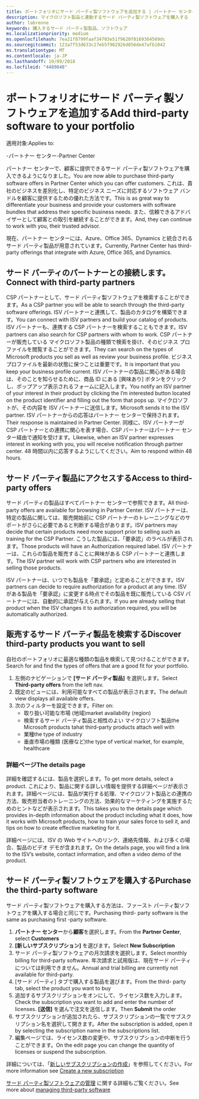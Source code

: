 ```yaml
---
title: ポートフォリオにサード パーティ製ソフトウェアを追加する | パートナー センター
description: マイクロソフト製品と連動するサード パーティ製ソフトウェアを購入する
author: labrenne
keywords: 購入するサード パーティ製製品、ソフトウェア
ms.localizationpriority: medium
ms.openlocfilehash: 7ea21f8799faaf34703e51f9620f8169364569dc
ms.sourcegitcommit: 123a7f53d633c27eb5f982926d856de47afb1042
ms.translationtype: MT
ms.contentlocale: ja-JP
ms.lasthandoff: 10/09/2018
ms.locfileid: "4489848"
---
```

# <a name="add-third-party-software-to-your-portfolio"></a><span data-ttu-id="af0ff-104">ポートフォリオにサード パーティ製ソフトウェアを追加する</span><span class="sxs-lookup"><span data-stu-id="af0ff-104">Add third-party software to your portfolio</span></span>

<span data-ttu-id="af0ff-105">適用対象:</span><span class="sxs-lookup"><span data-stu-id="af0ff-105">Applies to:</span></span>

<span data-ttu-id="af0ff-106">-パートナー センター</span><span class="sxs-lookup"><span data-stu-id="af0ff-106">-Partner Center</span></span>

<span data-ttu-id="af0ff-107">パートナー センターで、顧客に提供できるサード パーティ製ソフトウェアを購入できるようになりました。</span><span class="sxs-lookup"><span data-stu-id="af0ff-107">You are now able to purchase third-party software offers in Partner Center which you can offer customers.</span></span> <span data-ttu-id="af0ff-108">これは、貴社のビジネスを差別化し、特定のビジネス ニーズに対応するソフトウェア バンドルを顧客に提供するための優れた方法です。</span><span class="sxs-lookup"><span data-stu-id="af0ff-108">This is as great way to differentiate your business and provide your customers with software bundles that address their specific business needs.</span></span> <span data-ttu-id="af0ff-109">また、信頼できるアドバイザーとして顧客との取引を継続することができます。</span><span class="sxs-lookup"><span data-stu-id="af0ff-109">And, they can continue to work with you, their trusted advisor.</span></span>

<span data-ttu-id="af0ff-110">現在、パートナー センターには、Azure、Office 365、Dynamics と統合されるサード パーティ製品が用意されています。</span><span class="sxs-lookup"><span data-stu-id="af0ff-110">Currently, Partner Center has third-party offerings that integrate with Azure, Office 365, and Dynamics.</span></span> 

## <a name="connect-with-third-party-partners"></a><span data-ttu-id="af0ff-111">サード パーティのパートナーとの接続します。</span><span class="sxs-lookup"><span data-stu-id="af0ff-111">Connect with third-party partners</span></span>
 
<span data-ttu-id="af0ff-112">CSP パートナーとして、サード パーティ製ソフトウェアを検索することができます。</span><span class="sxs-lookup"><span data-stu-id="af0ff-112">As a CSP partner you will be able to search through the third-party software offerings.</span></span> <span data-ttu-id="af0ff-113">ISV パートナーと連携して、製品のカタログを構築できます。</span><span class="sxs-lookup"><span data-stu-id="af0ff-113">You can connect with ISV partners and build your catalog of products.</span></span> <span data-ttu-id="af0ff-114">ISV パートナーも、連携する CSP パートナーを検索することもできます。</span><span class="sxs-lookup"><span data-stu-id="af0ff-114">ISV partners can also search for CSP partners with whom to work.</span></span> <span data-ttu-id="af0ff-115">CSP パートナーが販売している マイクロソフト製品の種類で検索を掛け、そのビジネス プロファイルを閲覧することができます。</span><span class="sxs-lookup"><span data-stu-id="af0ff-115">They can search on the types of Microsoft products you sell as well as review your business profile.</span></span> <span data-ttu-id="af0ff-116">ビジネス プロファイルを最新の状態に保つことは重要です。</span><span class="sxs-lookup"><span data-stu-id="af0ff-116">It is important that you keep your business profile current.</span></span> <span data-ttu-id="af0ff-117">ISV パートナーの製品に関心がある場合は、そのことを知らせるために、商品 ID にある [興味あり] ボタンをクリックし、ポップアップ表示されるフォームに記入します。</span><span class="sxs-lookup"><span data-stu-id="af0ff-117">You notify an ISV partner of your interest in their product by clicking the I’m interested button located on the product identifier and filling out the form that pops up.</span></span> <span data-ttu-id="af0ff-118">マイクロソフトが、その内容を ISV パートナーに送信します。</span><span class="sxs-lookup"><span data-stu-id="af0ff-118">Microsoft sends it to the ISV partner.</span></span> <span data-ttu-id="af0ff-119">ISV パートナーからの応答はパートナー センターで保持されます。</span><span class="sxs-lookup"><span data-stu-id="af0ff-119">Their response is maintained in Partner Center.</span></span> <span data-ttu-id="af0ff-120">同様に、ISV パートナーが CSP パートナーとの連携に関心を表す場合、CSP パートナーはパートナー センター経由で通知を受けます。</span><span class="sxs-lookup"><span data-stu-id="af0ff-120">Likewise, when an ISV partner expresses interest in working with you, you will receive notification through partner center.</span></span> <span data-ttu-id="af0ff-121">48 時間以内に応答するようにしてください。</span><span class="sxs-lookup"><span data-stu-id="af0ff-121">Aim to respond within 48 hours.</span></span>

## <a name="access-to-third-party-offers"></a><span data-ttu-id="af0ff-122">サード パーティ製品にアクセスする</span><span class="sxs-lookup"><span data-stu-id="af0ff-122">Access to third-party offers</span></span>

<span data-ttu-id="af0ff-123">サード パーティの製品はすべてパートナー センターで参照できます。</span><span class="sxs-lookup"><span data-stu-id="af0ff-123">All third-party offers are available for browsing in Partner Center.</span></span> <span data-ttu-id="af0ff-124">ISV パートナーは、特定の製品に関しては、販売開始前に CSP パートナーのトレーニングなどのサポートがさらに必要であると判断する場合があります。</span><span class="sxs-lookup"><span data-stu-id="af0ff-124">ISV partners may decide that certain products need more support prior to selling such as training for the CSP Partner.</span></span> <span data-ttu-id="af0ff-125">こうした製品には、「要承認」のラベルが表示されます。</span><span class="sxs-lookup"><span data-stu-id="af0ff-125">Those products will have an Authorization required label.</span></span> <span data-ttu-id="af0ff-126">ISV パートナーは、これらの製品を販売することに興味がある CSP パートナーと連携します。</span><span class="sxs-lookup"><span data-stu-id="af0ff-126">The ISV partner will work with CSP partners who are interested in selling those products.</span></span> 

<span data-ttu-id="af0ff-127">ISV パートナーは、いつでも製品を「要承認」と定めることができます。</span><span class="sxs-lookup"><span data-stu-id="af0ff-127">ISV partners can decide to require authorization for a product at any time.</span></span> <span data-ttu-id="af0ff-128">ISV がある製品を「要承認」に変更する時点でその製品を既に販売している CSV パートナーには、自動的に承認が与えられます。</span><span class="sxs-lookup"><span data-stu-id="af0ff-128">If you are already selling that product when the ISV changes it to authorization required, you will be automatically authorized.</span></span>

## <a name="discover-third-party-products-you-want-to-sell"></a><span data-ttu-id="af0ff-129">販売するサード パーティ製品を検索する</span><span class="sxs-lookup"><span data-stu-id="af0ff-129">Discover third-party products you want to sell</span></span>

<span data-ttu-id="af0ff-130">自社のポートフォリオに最適な種類の製品を検索して見つけることができます。</span><span class="sxs-lookup"><span data-stu-id="af0ff-130">Search for and find the types of offers that are a good fit for your portfolio.</span></span> 

1. <span data-ttu-id="af0ff-131">左側のナビゲーションで **[サード パーティ製品]** を選択します。</span><span class="sxs-lookup"><span data-stu-id="af0ff-131">Select **Third-party offers** from the left nav.</span></span>
2. <span data-ttu-id="af0ff-132">既定のビューには、利用可能なすべての製品が表示されます。</span><span class="sxs-lookup"><span data-stu-id="af0ff-132">The default view displays all available offers.</span></span>
3. <span data-ttu-id="af0ff-133">次のフィルターを設定できます。</span><span class="sxs-lookup"><span data-stu-id="af0ff-133">Filter on:</span></span>
    - <span data-ttu-id="af0ff-134">取り扱い可能な市場 (地域)</span><span class="sxs-lookup"><span data-stu-id="af0ff-134">market availability (region)</span></span>
    - <span data-ttu-id="af0ff-135">検索するサード パーティ製品と相性のよい マイクロソフト製品</span><span class="sxs-lookup"><span data-stu-id="af0ff-135">the Microsoft products tahat third-party products attach well with</span></span>
    - <span data-ttu-id="af0ff-136">業種</span><span class="sxs-lookup"><span data-stu-id="af0ff-136">the type of industry</span></span>
    - <span data-ttu-id="af0ff-137">垂直市場の種類 (医療など)</span><span class="sxs-lookup"><span data-stu-id="af0ff-137">the type of vertical market, for example, healthcare</span></span>

### <a name="the-details-page"></a><span data-ttu-id="af0ff-138">詳細ページ</span><span class="sxs-lookup"><span data-stu-id="af0ff-138">The details page</span></span>

<span data-ttu-id="af0ff-139">詳細を確認するには、製品を選択します。</span><span class="sxs-lookup"><span data-stu-id="af0ff-139">To get more details, select a product.</span></span> <span data-ttu-id="af0ff-140">これにより、製品に関する詳しい情報を提供する詳細ページが表示されます。詳細ページには、製品が実行する処理、マイクロソフト製品との連携の方法、販売担当者のトレーニングの方法、効果的なマーケティングを実施するためのヒントなどが表示されます。</span><span class="sxs-lookup"><span data-stu-id="af0ff-140">This takes you to the details page which provides in-depth information about the product including what it does, how it works with Microsoft products, how to train your sales force to sell it, and tips on how to create effective marketing for it.</span></span>

<span data-ttu-id="af0ff-141">詳細ページには、ISV の Web サイトへのリンク、連絡先情報、および多くの場合、製品のビデオ デモが含まれます。</span><span class="sxs-lookup"><span data-stu-id="af0ff-141">On the details page, you will find a link to the ISV’s website, contact information, and often a video demo of the product.</span></span> 

## <a name="purchase-the-third-party-software"></a><span data-ttu-id="af0ff-142">サード パーティ製ソフトウェアを購入する</span><span class="sxs-lookup"><span data-stu-id="af0ff-142">Purchase the third-party software</span></span>

<span data-ttu-id="af0ff-143">サード パーティ製ソフトウェアを購入する方法は、ファースト パーティ製ソフトウェアを購入する場合と同じです。</span><span class="sxs-lookup"><span data-stu-id="af0ff-143">Purchasing third- party software is the same as purchasing first -party software.</span></span> 

1. <span data-ttu-id="af0ff-144">**パートナー センター**から**顧客**を選択します。</span><span class="sxs-lookup"><span data-stu-id="af0ff-144">From the **Partner Center**, select **Customers**</span></span>
2. <span data-ttu-id="af0ff-145">**[新しいサブスクリプション]** を選びます。</span><span class="sxs-lookup"><span data-stu-id="af0ff-145">Select **New Subscription**</span></span>
3. <span data-ttu-id="af0ff-146">サード パーティ製ソフトウェアの月次請求を選択します。</span><span class="sxs-lookup"><span data-stu-id="af0ff-146">Select monthly billing for third-party software.</span></span> <span data-ttu-id="af0ff-147">年次請求と試用版は、現在サード パーティについては利用できません。</span><span class="sxs-lookup"><span data-stu-id="af0ff-147">Annual and trial billing are currently not available for third-party.</span></span>
4. <span data-ttu-id="af0ff-148">[サード パーティ] タブで購入する製品を選びます。</span><span class="sxs-lookup"><span data-stu-id="af0ff-148">From the third- party tab, select the product you want to buy</span></span>
5. <span data-ttu-id="af0ff-149">追加するサブスクリプションをオンにして、ライセンス数を入力します。</span><span class="sxs-lookup"><span data-stu-id="af0ff-149">Check the subscription you want to add and enter the number of licenses.</span></span> <span data-ttu-id="af0ff-150">**[送信]** を選んで注文を送信します。</span><span class="sxs-lookup"><span data-stu-id="af0ff-150">Then **Submit** the order</span></span>
6. <span data-ttu-id="af0ff-151">サブスクリプションが追加されたら、サブスクリプションの一覧でサブスクリプション名を選択して開きます。</span><span class="sxs-lookup"><span data-stu-id="af0ff-151">After the subscription is added, open it by selecting the subscription name in the subscriptions list.</span></span>
7. <span data-ttu-id="af0ff-152">編集ページでは、ライセンス数の変更や、サブスクリプションの中断を行うことができます。</span><span class="sxs-lookup"><span data-stu-id="af0ff-152">On the edit page you can change the quantity of licenses or suspend the subscription.</span></span>

<span data-ttu-id="af0ff-153">詳細については、「[新しいサブスクリプションの作成](create-a-new-subscription.md)」を参照してください。</span><span class="sxs-lookup"><span data-stu-id="af0ff-153">For more information see [Create a new subscription](create-a-new-subscription.md)</span></span>

<span data-ttu-id="af0ff-154">[サード パーティ製ソフトウェアの管理](third-party-help.md) に関する詳細もご覧ください。</span><span class="sxs-lookup"><span data-stu-id="af0ff-154">See more about [managing third-party software](third-party-help.md)</span></span>  